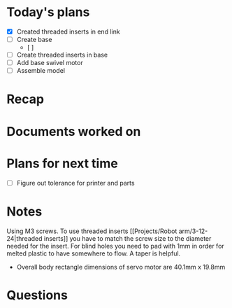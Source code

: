 # Today's plans
- [x] Created threaded inserts in end link
- [ ] Create base
	- [ ] 
- [ ] Create threaded inserts in base
- [ ] Add base swivel motor
- [ ] Assemble model
# Recap
# Documents worked on
# Plans for next time
- [ ] Figure out tolerance for printer and parts
# Notes
Using M3 screws. To use threaded inserts [[Projects/Robot arm/3-12-24|threaded inserts]] you have to match the screw size to the diameter needed for the insert. For blind holes you need to pad with 1mm in order for melted plastic to have somewhere to flow. A taper is helpful. 
- Overall body rectangle dimensions of servo motor are 40.1mm x 19.8mm

# Questions


